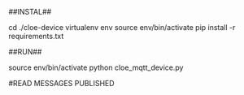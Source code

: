 ##INSTAL##

cd ./cloe-device
virtualenv env
source env/bin/activate
pip install -r requirements.txt


##RUN##

source env/bin/activate
python cloe_mqtt_device.py


#READ MESSAGES PUBLISHED

